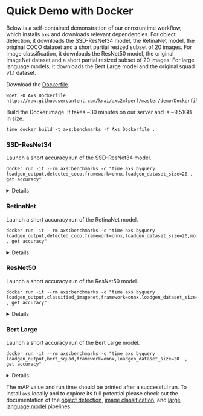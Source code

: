 # Quick Demo with Docker

Below is a self-contained demonstration of our onnxruntime workflow, which installs `axs` and downloads relevant dependencies. For object detection, it downloads the SSD-ResNet34 model, the RetinaNet model, the original COCO dataset and a short partial resized subset of 20 images. For image classification, it downloads the ResNet50 model, the original ImageNet dataset and a short partial resized subset of 20 images. For large language models, it downloads the Bert Large model and the original squad v1.1 dataset.

Download the [Dockerfile](Dockerfile).
```
wget -O Axs_Dockerfile https://raw.githubusercontent.com/krai/axs2mlperf/master/demo/Dockerfile
```

Build the Docker image. It takes ~30 minutes on our server and is ~9.51GB in size.
```
time docker build -t axs:benchmarks -f Axs_Dockerfile .
```

### SSD-ResNet34
Launch a short accuracy run of the SSD-ResNet34 model.
```
docker run -it --rm axs:benchmarks -c "time axs byquery loadgen_output,detected_coco,framework=onnx,loadgen_dataset_size=20 , get accuracy"
```
<details>
mAP value and run time
<pre>
22.852

real    0m26.530s
user    3m14.439s
sys     0m2.866s
</pre>
</details>

### RetinaNet
Launch a short accuracy run of the RetinaNet model.
```
docker run -it --rm axs:benchmarks -c "time axs byquery loadgen_output,detected_coco,framework=onnx,loadgen_dataset_size=20,model_name=retinanet_coco , get accuracy"
```
<details>
mAP value and run time
<pre>
34.671

real    0m20.131s
user    2m24.876s
sys     0m3.220s
</pre>
</details>

### ResNet50
Launch a short accuracy run of the ResNet50 model.
```
docker run -it --rm axs:benchmarks -c "time axs byquery loadgen_output,classified_imagenet,framework=onnx,loadgen_dataset_size=20  , get accuracy"
```
<details>
mAP value and run time
<pre>
85.0

real    0m1.099s
user    0m5.070s
sys     0m2.685s
</pre>
</details>

### Bert Large
Launch a short accuracy run of the Bert Large model.
```
docker run -it --rm axs:benchmarks -c "time axs byquery loadgen_output,bert_squad,framework=onnx,loadgen_dataset_size=20  , get accuracy"
```
<details>
mAP value and run time
<pre>
85.0

real    0m30.967s
user    3m2.495s
sys     0m5.295s
</pre>
</details>

The mAP value and run time should be printed after a successful run. To install `axs` locally and to explore its full potential please check out the documentation of the [object detection](../object_detection_onnx_loadgen_py/README.md), [image classification](../image_classification_onnx_loadgen_py/README.md), and [large language model](../bert_squad_onnxruntime_loadgen_py/README.md) pipelines.

